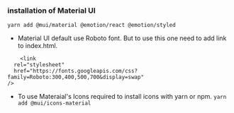 ### installation of Material UI

`yarn add @mui/material @emotion/react @emotion/styled`

- Material UI default use Roboto font. But to use this one need to add link to index.html.

```
    <link
  rel="stylesheet"
  href="https://fonts.googleapis.com/css?family=Roboto:300,400,500,700&display=swap"
/>

```
- To use Materaial's Icons required to install icons with yarn or npm.
`yarn add @mui/icons-material`
